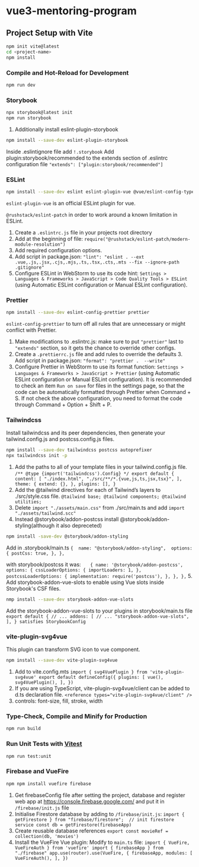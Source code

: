 # vue3-mentoring-program

## Project Setup with Vite

```sh
npm init vite@latest
cd <project-name>
npm install
```

### Compile and Hot-Reload for Development

```sh
npm run dev
```

### Storybook

```sh
npx storybook@latest init
npm run storybook
```

1. Additionally install eslint-plugin-storybook

```sh
npm install --save-dev eslint-plugin-storybook
```

Inside .eslintignore file add
`!.storybook`
Add plugin:storybook/recommended to the extends section of .eslintrc configuration file
`"extends": ["plugin:storybook/recommended"]`

### ESLint

```sh
npm install --save-dev eslint eslint-plugin-vue @vue/eslint-config-typescript @rushstack/eslint-patch
```

`eslint-plugin-vue` is an official ESLint plugin for vue.

`@rushstack/eslint-patch` in order to work around a known limitation in ESLint.

1. Create a `.eslintrc.js` file in your projects root directory
2. Add at the beginning of file:
   `require("@rushstack/eslint-patch/modern-module-resolution")`
3. Add required configuration options.
4. Add script in package.json:
   `"lint": "eslint . --ext .vue,.js,.jsx,.cjs,.mjs,.ts,.tsx,.cts,.mts --fix --ignore-path .gitignore"`
5. Configure ESLint in WebStorm to use its code hint:
   `Settings > Languages & Frameworks > JavaScript > Code Quality Tools > ESLint` (using Automatic ESLint configuration or Manual ESLint configuration).

### Prettier

```sh
npm install --save-dev eslint-config-prettier prettier
```

`eslint-config-prettier` to turn off all rules that are unnecessary or might conflict with Prettier.

1. Make modifications to .eslintrc.js:
   make sure to put `"prettier"` last to `"extends"` section, so it gets the chance to override other configs.
2. Create a `.prettierrc.js` file and add rules to override the defaults 3. Add script in package.json:
   `"format": "prettier .  --write"`
3. Configure Prettier in WebStorm to use its format function:
   `Settings > Languages & Frameworks > JavaScript > Prettier` (using Automatic ESLint configuration or Manual ESLint configuration).
   It is recommended to check an item `Run on save` for files in the settings page, so that the code can be automatically formatted through Prettier when Command + S.
   If not check the above configuration, you need to format the code through Command + Option + Shift + P.

### Tailwindcss

Install tailwindcss and its peer dependencies, then generate your tailwind.config.js and postcss.config.js files.

```sh
npm install --save-dev tailwindcss postcss autoprefixer
npx tailwindcss init -p
```

1. Add the paths to all of your template files in your tailwind.config.js file.
   `/** @type {import('tailwindcss').Config} */
export default {
content: [
"./index.html",
"./src/**/*.{vue,js,ts,jsx,tsx}",
],
theme: {
extend: {},
},
plugins: [],
}`
2. Add the @tailwind directives for each of Tailwind’s layers to ./src/style.css file.
   `@tailwind base;
@tailwind components;
@tailwind utilities;`
3. Delete `import "./assets/main.css"` from ./src/main.ts and add `import "./assets/tailwind.scc"`
4. Instead @storybook/addon-postcss install @storybook/addon-styling(although it also depreceted)

```sh
npm install -save-dev @storybook/addon-styling
```

Add in .storybook/main.ts
`{ 
   name: "@storybook/addon-styling", 
   options: {
     postCss: true,
    },
},`

with storybook/postcss it was:
`   {
name: '@storybook/addon-postcss',
options: {
cssLoaderOptions: {
importLoaders: 1,
},
postcssLoaderOptions: {
implementation: require('postcss'),
},
},
},` 5. Add storybook-addon-vue-slots to enable using Vue slots inside Storybook's CSF files.

```sh
nmp install --save-dev storybook-addon-vue-slots
```

Add the storybook-addon-vue-slots to your plugins in storybook/main.ts file
`export default {
// ...
addons: [
// ...
"storybook-addon-vue-slots",
],
} satisfies StorybookConfig`

### vite-plugin-svg4vue

This plugin can transform SVG icon to vue component.

```sh
npm install --save-dev vite-plugin-svg4vue
```

1. Add to vite.config.mts
   `import { svg4VuePlugin } from 'vite-plugin-svg4vue'
export default defineConfig({
plugins: [
vue(),
svg4VuePlugin(),
],
})`
2. If you are using TypeScript, vite-plugin-svg4vue/client can be added to d.ts declaration file.
   `<reference types="vite-plugin-svg4vue/client" />`
3. controls:
   font-size, fill, stroke, width

### Type-Check, Compile and Minify for Production

```sh
npm run build
```

### Run Unit Tests with [Vitest](https://vitest.dev/)

```sh
npm run test:unit
```

### Firebase and VueFire

```sh
npm npm install vuefire firebase
```

1. Get firebaseConfig file after setting the project, database and register web app at
   https://console.firebase.google.com/ and put it in `/firebase/init.js` file
2. Initialise Firestore database by adding to `/firebase/init.js`:
   `import { getFirestore } from "firebase/firestore"; 
// init firestore service
const db = getFirestore(firebaseApp)
`
3. Create reusable database references
   `export const movieRef = collection(db, 'movies')`
4. Install the VueFire Vue plugin:
   Modify to `main.ts` file:
   `import { VueFire, VueFireAuth } from 'vuefire'
import { firebaseApp } from  "./firebase"
app.use(router).use(VueFire, {
 firebaseApp,
 modules: [
 VueFireAuth(),
 ],
 })`
